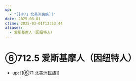```yaml
---
up:
  - "[[⑥71 北美洲民族]]"
date: 2025-03-01
ctime: 2025-03-01T13:53:44
aliases:
  - 爱斯基摩人（因纽特人）
---
```


# ⑥712.5 爱斯基摩人（因纽特人）

- up: [[⑥71 北美洲民族]]
